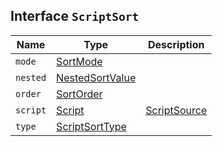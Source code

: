 ## Interface `ScriptSort`

| Name | Type | Description |
| - | - | - |
| `mode` | [SortMode](./SortMode.md) | &nbsp; |
| `nested` | [NestedSortValue](./NestedSortValue.md) | &nbsp; |
| `order` | [SortOrder](./SortOrder.md) | &nbsp; |
| `script` | [Script](./Script.md) | [ScriptSource](./ScriptSource.md) | &nbsp; |
| `type` | [ScriptSortType](./ScriptSortType.md) | &nbsp; |
